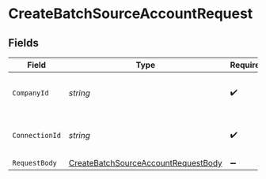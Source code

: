 # CreateBatchSourceAccountRequest


## Fields

| Field                                                                                                 | Type                                                                                                  | Required                                                                                              | Description                                                                                           | Example                                                                                               |
| ----------------------------------------------------------------------------------------------------- | ----------------------------------------------------------------------------------------------------- | ----------------------------------------------------------------------------------------------------- | ----------------------------------------------------------------------------------------------------- | ----------------------------------------------------------------------------------------------------- |
| `CompanyId`                                                                                           | *string*                                                                                              | :heavy_check_mark:                                                                                    | Unique identifier for a company.                                                                      | 8a210b68-6988-11ed-a1eb-0242ac120002                                                                  |
| `ConnectionId`                                                                                        | *string*                                                                                              | :heavy_check_mark:                                                                                    | Unique identifier for a connection.                                                                   | 2e9d2c44-f675-40ba-8049-353bfcb5e171                                                                  |
| `RequestBody`                                                                                         | [CreateBatchSourceAccountRequestBody](../../Models/Operations/CreateBatchSourceAccountRequestBody.md) | :heavy_minus_sign:                                                                                    | N/A                                                                                                   |                                                                                                       |